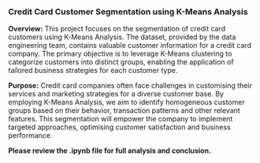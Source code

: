 ### Credit Card Customer Segmentation using K-Means Analysis

__Overview:__ This project focuses on the segmentation of credit card customers using K-Means Analysis. The dataset, provided by the data engineering team, contains valuable customer information for a credit card company. The primary objective is to leverage K-Means clustering to categorize customers into distinct groups, enabling the application of tailored business strategies for each customer type.

__Purpose:__ Credit card companies often face challenges in customising their services and marketing strategies for a diverse customer base. By employing K-Means Analysis, we aim to identify homogeneous customer groups based on their behavior, transaction patterns and other relevant features. This segmentation will empower the company to implement targeted approaches, optimising customer satisfaction and business performance.

__Please review the .ipynb file for full analysis and conclusion.__
